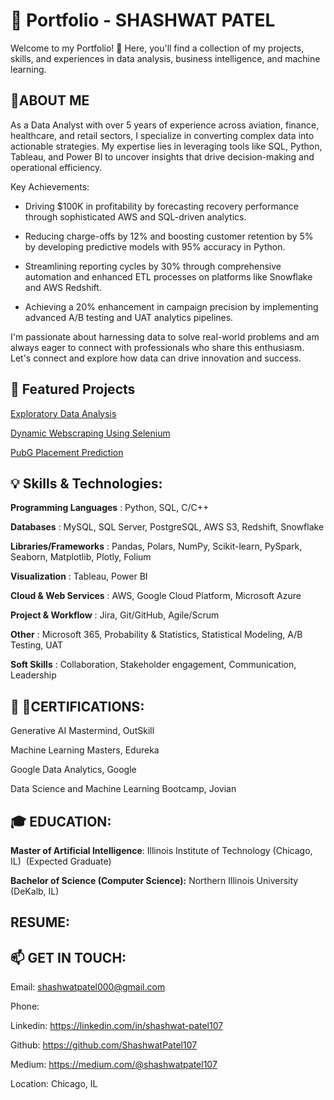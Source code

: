 # 💼 Portfolio - SHASHWAT PATEL

Welcome to my Portfolio! 🚀 Here, you'll find a collection of my projects, skills, and experiences in data analysis, business intelligence, and machine learning.


## 📌ABOUT ME
As a Data Analyst with over 5 years of experience across aviation, finance, healthcare, and retail sectors, I specialize in converting complex data into actionable strategies. My expertise lies in leveraging tools like SQL, Python, Tableau, and Power BI to uncover insights that drive decision-making and operational efficiency.

Key Achievements:

- Driving $100K in profitability by forecasting recovery performance through sophisticated AWS and 
 SQL-driven analytics.

- Reducing charge-offs by 12% and boosting customer retention by 5% by developing predictive 
 models with 95% accuracy in Python.

- Streamlining reporting cycles by 30% through comprehensive automation and enhanced ETL 
 processes on platforms like Snowflake and AWS Redshift.

- Achieving a 20% enhancement in campaign precision by implementing advanced A/B testing and 
 UAT analytics pipelines.

I'm passionate about harnessing data to solve real-world problems and am always eager to connect with professionals who share this enthusiasm. Let's connect and explore how data can drive innovation and success.

## 🚀 Featured Projects

[Exploratory Data Analysis](https://github.com/ShashwatPatel107/Exploratory-Data-Analysis-EDA)


[Dynamic Webscraping Using Selenium](https://github.com/ShashwatPatel107/Web-Scraping-Dynamic-website-using-Selenium)


[PubG Placement Prediction](https://github.com/ShashwatPatel107/PubG_Placement_Prediction)

## 💡 Skills & Technologies:
**Programming Languages** : Python, SQL, C/C++

**Databases** : MySQL, SQL Server, PostgreSQL, AWS S3, Redshift, Snowflake

**Libraries/Frameworks** : Pandas, Polars, NumPy, Scikit-learn, PySpark, Seaborn, Matplotlib, Plotly, Folium

**Visualization** : Tableau, Power BI

**Cloud & Web Services** : AWS, Google Cloud Platform, Microsoft Azure

**Project & Workflow** : Jira, Git/GitHub, Agile/Scrum

**Other** : Microsoft 365, Probability & Statistics, Statistical Modeling, A/B Testing, UAT

**Soft Skills** : Collaboration, Stakeholder engagement, Communication, Leadership




## 📜 🔖CERTIFICATIONS:

Generative AI Mastermind, OutSkill

Machine Learning Masters, Edureka​​​​​​​​​

Google Data Analytics, Google​​​​​​​​​​​

Data Science and Machine Learning Bootcamp, Jovian

## 🎓 EDUCATION:
**Master of Artificial Intelligence**: Illinois Institute of Technology (Chicago, IL) ​​​ (Expected Graduate)

**Bachelor of Science (Computer Science):** Northern Illinois University (DeKalb, IL) ​

## RESUME:
## 📫 GET IN TOUCH:
Email: shashwatpatel000@gmail.com

Phone:

Linkedin: https://linkedin.com/in/shashwat-patel107

Github: https://github.com/ShashwatPatel107

Medium: https://medium.com/@shashwatpatel107

Location: Chicago, IL

